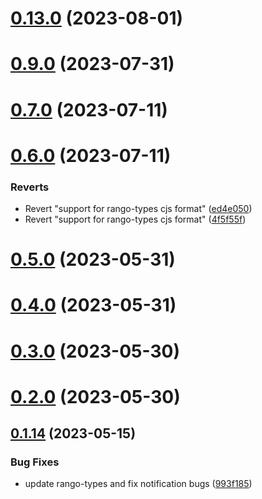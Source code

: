 # [0.13.0](https://github.com/rango-exchange/rango-client/compare/provider-exodus@0.12.0...provider-exodus@0.13.0) (2023-08-01)



# [0.9.0](https://github.com/rango-exchange/rango-client/compare/provider-exodus@0.8.0...provider-exodus@0.9.0) (2023-07-31)



# [0.7.0](https://github.com/rango-exchange/rango-client/compare/provider-exodus@0.6.0...provider-exodus@0.7.0) (2023-07-11)



# [0.6.0](https://github.com/rango-exchange/rango-client/compare/provider-exodus@0.5.0...provider-exodus@0.6.0) (2023-07-11)


### Reverts

* Revert "support for rango-types cjs format" ([ed4e050](https://github.com/rango-exchange/rango-client/commit/ed4e050bfc0dcde7aeffa6b0d73b02080a5721eb))
* Revert "support for rango-types cjs format" ([4f5f55f](https://github.com/rango-exchange/rango-client/commit/4f5f55f96e8daa329588b932b19c291c30f339c4))



# [0.5.0](https://github.com/rango-exchange/rango-client/compare/provider-exodus@0.4.0...provider-exodus@0.5.0) (2023-05-31)



# [0.4.0](https://github.com/rango-exchange/rango-client/compare/provider-exodus@0.3.0...provider-exodus@0.4.0) (2023-05-31)



# [0.3.0](https://github.com/rango-exchange/rango-client/compare/provider-exodus@0.2.0...provider-exodus@0.3.0) (2023-05-30)



# [0.2.0](https://github.com/rango-exchange/rango-client/compare/provider-exodus@0.1.15...provider-exodus@0.2.0) (2023-05-30)



## [0.1.14](https://github.com/rango-exchange/rango-client/compare/provider-exodus@0.1.13...provider-exodus@0.1.14) (2023-05-15)


### Bug Fixes

* update rango-types and fix notification bugs ([993f185](https://github.com/rango-exchange/rango-client/commit/993f185e0b8c5e5e15a2c65ba2d85d1f9c8daa90))



